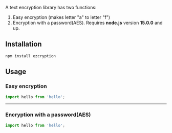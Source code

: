 A text encryption library has two functions:

1. Easy encryption (makes letter "a" to letter "f")
2. Encryption with a password(AES). Requires **node.js** version **15.0.0** and up.

## Installation
```
npm install ezcryption
```

## Usage
### Easy encryption
```jsx
import hello from 'hello';
```

------

### Encryption with a password(AES)
```js
import hello from 'hello';
```


